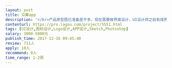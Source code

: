 ```yaml
---                
layout: post       
title: 众筹app           
description: '</br>产品原型图已准备差不多，现在需要做界面设计，UI设计师之前有成熟的上线作品，需要提供合理的报价，页面大慨80多页，</br>'     
contenturl: https://pro.lagou.com/project/5551.html      
tags: [UI设计,图标设计,Logo设计,APP设计,Sketch,Photoshop]            
salary: 3000-5000元          
publish_time: 2017-12-16 09:45:40         
review: 711人                   
apply: 18人                   
recommend: 0人                   
time_range: 1-2周              
---                 
```

